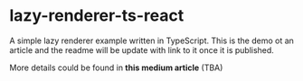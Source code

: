 # lazy-renderer-ts-react

A simple lazy renderer example written in TypeScript. This is the demo ot an article and the readme will be update with link to it once it is published.

More details could be found in **this medium article** (TBA)
